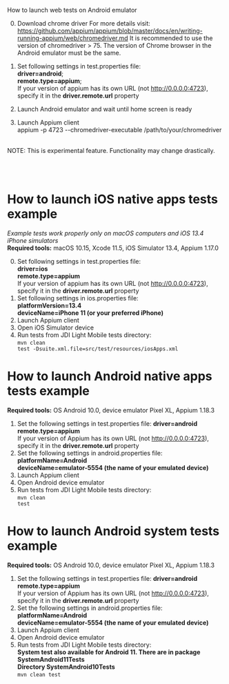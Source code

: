 How to launch web tests on Android emulator  

0) Download chrome driver 
For more details visit: https://github.com/appium/appium/blob/master/docs/en/writing-running-appium/web/chromedriver.md
It is recommended to use the version of chromedriver > 75. 
The version of Chrome browser in the Android emulator must be the same.
1) Set following settings in test.properties file: <br>
<b>driver=android</b>; <br>
<b>remote.type=appium</b>; <br>
If your version of appium has its own URL (not http://0.0.0.0:4723), specify it in the <b>driver.remote.url</b> property  

3) Launch Android emulator and wait until home screen is ready
4) Launch Appium client  
appium -p 4723 --chromedriver-executable /path/to/your/chromedriver  

<br>
NOTE: This is experimental feature. Functionality may change drastically.

<br><br>
<h1>How to launch iOS native apps tests example</h1>
<i>Example tests work properly only on macOS computers and iOS 13.4 iPhone simulators</i>
<br>
<b>Required tools:</b> macOS 10.15, Xcode 11.5, iOS Simulator 13.4, Appium 1.17.0

0) Set following settings in test.properties file: <br>
   <b>driver=ios</b> <br>
   <b>remote.type=appium</b> <br>
   If your version of appium has its own URL (not http://0.0.0.0:4723), specify it in the <b>driver.remote.url</b> property
1) Set following settings in ios.properties file: <br>
   <b>platformVersion=13.4</b> <br>
   <b>deviceName=iPhone 11 (or your preferred iPhone)</b>
2) Launch Appium client
3) Open iOS Simulator device
4) Run tests from JDI Light Mobile tests directory:<br>
<code>mvn clean test -Dsuite.xml.file=src/test/resources/iosApps.xml</code>

# How to launch Android native apps tests example
**Required tools:** OS Android 10.0, device emulator Pixel XL, Appium 1.18.3

1) Set the following settings in test.properties file: 
**driver=android** <br>
**remote.type=appium** <br>
If your version of Appium has its own URL (not http://0.0.0.0:4723), specify it in the <b>driver.remote.url</b> property
2) Set the following settings in android.properties file:
**platformName=Android** <br>
**deviceName=emulator-5554 (the name of your emulated device)** <br>
3) Launch Appium client
4) Open Android device emulator
5) Run tests from JDI Light Mobile tests directory:<br>
  <code>mvn clean test</code>

# How to launch Android system tests example
**Required tools:** OS Android 10.0, device emulator Pixel XL, Appium 1.18.3
1) Set the following settings in test.properties file: 
**driver=android** <br>
**remote.type=appium** <br>
If your version of Appium has its own URL (not http://0.0.0.0:4723), specify it in the <b>driver.remote.url</b> property
2) Set the following settings in android.properties file:
**platformName=Android** <br>
**deviceName=emulator-5554 (the name of your emulated device)** <br>
3) Launch Appium client
4) Open Android device emulator
5) Run tests from JDI Light Mobile tests directory:<br>
**System test also available for Android 11. There are in package SystemAndroid11Tests**<br>
**Directory SystemAndroid10Tests**<br>
  <code>mvn clean test</code>